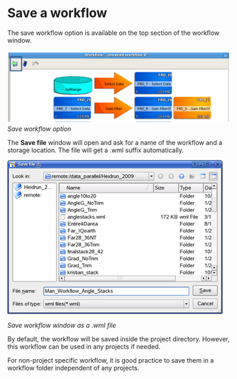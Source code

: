 # Save a workflow

The save workflow option is available on the top section of the workflow window.

![](../../.gitbook/assets/026_workflow.png)  
_Save workflow option_

The **Save file** window will open and ask for a name of the workflow and a storage location. The file will get a .wml suffix automatically.

![](../../.gitbook/assets/027_workflow.png)

_Save workflow window as a .wml file_

By default, the workflow will be saved inside the project directory. However, this workflow can be used in any projects if needed.

For non-project specific workflow, it is good practice to save them in a workflow folder independent of any projects.

